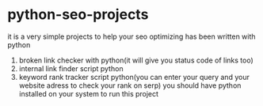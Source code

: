 # python-seo-projects
it is a very simple projects to help your seo optimizing has been written with python
1. broken link checker with python(it will give you status code of links too)
2. internal link finder script python
3. keyword rank tracker script python(you can enter your query and your website adress to check your rank on serp)
you should have python installed on your system to run this project
